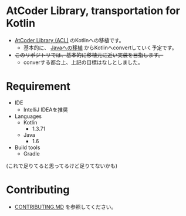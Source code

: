 # AtCoder Library, transportation for Kotlin

- [AtCoder Library (ACL)](https://atcoder.jp/posts/517) のKotlinへの移植です。  
    - 基本的に、 [Javaへの移植](https://github.com/NASU41/AtCoderLibraryForJava) からKotlinへconvertしていく予定です。
- ~~このリポジトリでは、基本的に移植元に近い実装を目指します。~~  
    - converする都合上、上記の目標はなしとしました。

# Requirement

- IDE
    - IntelliJ IDEAを推奨 
- Languages
    - Kotlin
        - 1.3.71
    - Java
        - 1.6
- Build tools
    - Gradle

(これで足りてると思ってるけど足りてないかも)

# Contributing

- [CONTRIBUTING.MD](CONTRIBUTING.md) を参照してください。

